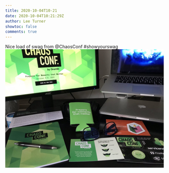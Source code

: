 ```yaml
---
title: 2020-10-04T10-21
date: 2020-10-04T10:21:29Z
author: Lee Turner
showtoc: false
comments: true
---
```


Nice load of swag from @ChaosConf #showyourswag ![](/img/x//1312699355305046018-EjelGmHXkAAxrm_.jpg)


